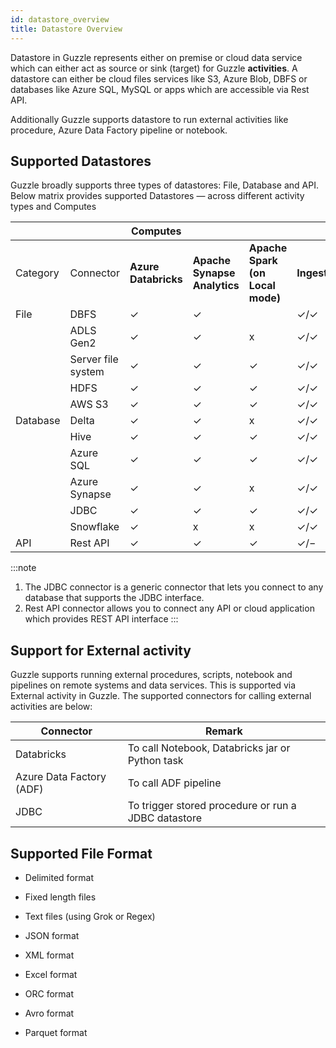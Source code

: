 ```yaml
---
id: datastore_overview
title: Datastore Overview
---
```


Datastore in Guzzle represents either on premise or cloud data service which can either act as source or sink (target) for Guzzle **activities**. A datastore can either be cloud files services like S3, Azure Blob, DBFS or databases like Azure SQL, MySQL or apps which are accessible via Rest API.

Additionally Guzzle supports datastore to run external activities like procedure, Azure Data Factory pipeline or notebook. 

## Supported Datastores 

Guzzle broadly supports three types of datastores: File, Database and API. Below matrix provides supported Datastores — across different activity types and Computes


|          |                    | **Computes**         |                            |                                  | **Activities**               |                               |                                    |                       |                  |
|----------|--------------------|----------------------|----------------------------|----------------------------------|------------------------------|-------------------------------|------------------------------------|-----------------------|------------------|
| Category | Connector          | **Azure Databricks** | **Apache Synapse Analytics**| **Apache Spark (on Local mode)** | **Ingestion(source/target)** | **Processing(source/target)** | **Reconciliation (source/target)** | **Constraint Checks** | **Housekeeping** |
| File     | DBFS               | ✓                    | ✓                          |                                  | ✓/✓                          | x                             | x                                  | x                     | x                |
|          | ADLS Gen2          | ✓                    | ✓                          | x                                | ✓/✓                          | x                             | x                                  | x                     | x                |
|          | Server file system | ✓                    | ✓                          | ✓                                | ✓/✓                          | x                             | x                                  | x                     | x                |
|          | HDFS               | ✓                    | ✓                          | ✓                                | ✓/✓                          | x                             | x                                  | x                     | x                |
|          | AWS S3             | ✓                    | ✓                          | ✓                                | ✓/✓                          | x                             | x                                  | x                     | x                |
| Database | Delta              | ✓                    | ✓                          | x                                | ✓/✓                          | ✓/✓                           | ✓/✓                                | ✓                     | ✓                |
|          | Hive               | ✓                    | ✓                          | ✓                                | ✓/✓                          | ✓/✓                           | ✓/✓                                | ✓                     | ✓                |
|          | Azure SQL          | ✓                    | ✓                          | ✓                                | ✓/✓                          | x                             | x                                  | x                     | x                |
|          | Azure Synapse      | ✓                    | ✓                          | x                                | ✓/✓                          | x                             | x                                  | x                     | x                |
|          | JDBC               | ✓                    | ✓                          | ✓                                | ✓/✓                          | ✓/✓                           | ✓/✓                                | ✓                     | x                |
|          | Snowflake          | ✓                    | x                          | x                                | ✓/✓                          | x                             | x                                  | x                     | x                |
| API      | Rest API           | ✓                    | ✓                          | ✓                                | ✓/−                          | x                             | x                                  | x                     | x                |



:::note
1. The JDBC connector is a generic connector that lets you connect to any database that supports the JDBC interface. 
2. Rest API connector allows you to connect any API or cloud application which provides REST API interface 
:::

## Support for External activity

Guzzle supports running external procedures, scripts, notebook and pipelines on remote systems and data services. This is supported via External activity in Guzzle. The supported connectors for calling external activities are below:

|Connector|Remark|
|--- |--- |
|Databricks|To call Notebook, Databricks jar or Python task|
|Azure Data Factory (ADF)|To call ADF pipeline|
|JDBC|To trigger stored procedure or run a JDBC datastore|


## Supported File Format

* Delimited format

* Fixed length files

* Text files (using Grok or Regex)

* JSON format

* XML format

* Excel format

* ORC format

* Avro format

* Parquet format

